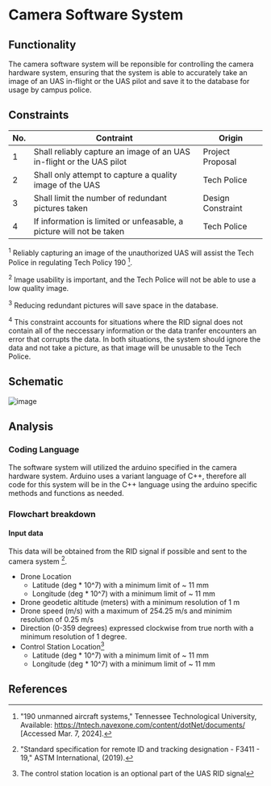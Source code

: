 # Camera Software System
## Functionality
The camera software system will be reponsible for controlling the camera hardware system, ensuring that the system is able to accurately take an image of an UAS in-flight or the UAS pilot and save it to the database for usage by campus police.
## Constraints
| No.| Contraint | Origin |
| -- | --------- |--------|
|  1 | Shall reliably capture an image of an UAS in-flight or the UAS pilot | Project Proposal |
|  2 | Shall only attempt to capture a quality image of the UAS | Tech Police |
|  3 | Shall limit the number of redundant pictures taken | Design Constraint |  
|  4 | If information is limited or unfeasable, a picture will not be taken | Tech Police |
             
<sup>1</sup> Reliably capturing an image of the unauthorized UAS will assist the Tech Police in regulating Tech Policy 190 [^1].

<sup>2</sup> Image usability is important, and the Tech Police will not be able to use a low quality image.

<sup>3</sup> Reducing redundant pictures will save space in the database.

<sup>4</sup> This constraint accounts for situations where the RID signal does not contain all of the neccessary information or the data tranfer encounters an error that corrupts the data. In both situations, the system should ignore the data and not take a picture, as that image will be unusable to the Tech Police. 

## Schematic
![image](https://github.com/mrnye42/Drone-Tracker-Project/assets/143036859/1650485d-023f-4dae-b7a3-e5a890cc4e53)
## Analysis
### Coding Language
The software system will utilized the arduino specified in the camera hardware system. Arduino uses a variant language of C++, therefore all code for this system will be in the C++ language using the arduino specific methods and functions as needed.
### Flowchart breakdown
#### Input data
This data will be obtained from the RID signal if possible and sent to the camera system [^3]. 
- Drone Location
  - Latitude (deg * 10^7) with a minimum limit of ~ 11 mm
  - Longitude (deg * 10^7) with a minimum limit of ~ 11 mm
- Drone geodetic altitude (meters) with a minimum resolution of 1 m 
- Drone speed (m/s) with a maximum of 254.25 m/s and minimim resolution of 0.25 m/s
- Direction (0-359 degrees) expressed clockwise from true north with a minimum resolution of 1 degree.
- Control Station Location[^2] 
  - Latitude (deg * 10^7) with a minimum limit of ~ 11 mm
  - Longitude (deg * 10^7) with a minimum limit of ~ 11 mm
## References
[^1]: "190 unmanned aircraft systems," Tennessee Technological University, Available: https://tntech.navexone.com/content/dotNet/documents/ [Accessed Mar. 7, 2024].
[^2]: The control station location is an optional part of the UAS RID signal
[^3]: "Standard specification for remote ID and tracking designation - F3411 - 19," ASTM International, (2019).



